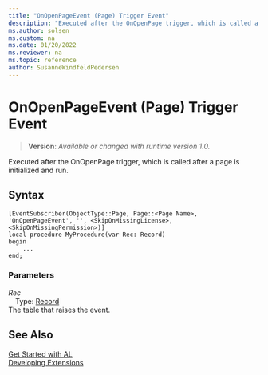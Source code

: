 ```yaml
---
title: "OnOpenPageEvent (Page) Trigger Event"
description: "Executed after the OnOpenPage trigger, which is called after a page is initialized and run."
ms.author: solsen
ms.custom: na
ms.date: 01/20/2022
ms.reviewer: na
ms.topic: reference
author: SusanneWindfeldPedersen
---
```

[//]: # (START>DO_NOT_EDIT)
[//]: # (IMPORTANT:Do not edit any of the content between here and the END>DO_NOT_EDIT.)
[//]: # (Any modifications should be made in the .xml files in the ModernDev repo.)

# OnOpenPageEvent (Page) Trigger Event
> **Version**: _Available or changed with runtime version 1.0._

Executed after the OnOpenPage trigger, which is called after a page is initialized and run.


## Syntax
```AL
[EventSubscriber(ObjectType::Page, Page::<Page Name>, 'OnOpenPageEvent', '', <SkipOnMissingLicense>, <SkipOnMissingPermission>)]
local procedure MyProcedure(var Rec: Record)
begin
    ...
end;
```

### Parameters

*Rec*  
&emsp;Type: [Record](../../../methods-auto/record/record-data-type.md)  
The table that raises the event.  



[//]: # (IMPORTANT: END>DO_NOT_EDIT)
## See Also  
[Get Started with AL](../../../devenv-get-started.md)  
[Developing Extensions](../../../devenv-dev-overview.md)   